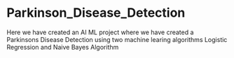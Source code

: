 # Parkinson_Disease_Detection
Here we have created an AI ML project where we have created a Parkinsons Disease Detection using two machine learing algorithms Logistic Regression and Naive Bayes Algorithm
